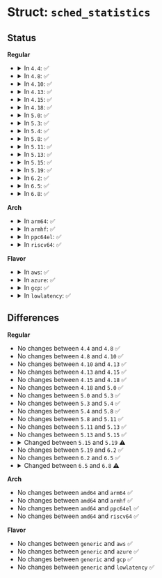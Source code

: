 # Struct: <code>sched_statistics</code>

## Status
<b>Regular</b>
<ul>
<li>
<details>
<summary>In <code>4.4</code>: ✅</summary>

```c
struct sched_statistics {
    u64 wait_start;
    u64 wait_max;
    u64 wait_count;
    u64 wait_sum;
    u64 iowait_count;
    u64 iowait_sum;
    u64 sleep_start;
    u64 sleep_max;
    s64 sum_sleep_runtime;
    u64 block_start;
    u64 block_max;
    u64 exec_max;
    u64 slice_max;
    u64 nr_migrations_cold;
    u64 nr_failed_migrations_affine;
    u64 nr_failed_migrations_running;
    u64 nr_failed_migrations_hot;
    u64 nr_forced_migrations;
    u64 nr_wakeups;
    u64 nr_wakeups_sync;
    u64 nr_wakeups_migrate;
    u64 nr_wakeups_local;
    u64 nr_wakeups_remote;
    u64 nr_wakeups_affine;
    u64 nr_wakeups_affine_attempts;
    u64 nr_wakeups_passive;
    u64 nr_wakeups_idle;
};
```
</details>
</li>
<li>
<details>
<summary>In <code>4.8</code>: ✅</summary>

```c
struct sched_statistics {
    u64 wait_start;
    u64 wait_max;
    u64 wait_count;
    u64 wait_sum;
    u64 iowait_count;
    u64 iowait_sum;
    u64 sleep_start;
    u64 sleep_max;
    s64 sum_sleep_runtime;
    u64 block_start;
    u64 block_max;
    u64 exec_max;
    u64 slice_max;
    u64 nr_migrations_cold;
    u64 nr_failed_migrations_affine;
    u64 nr_failed_migrations_running;
    u64 nr_failed_migrations_hot;
    u64 nr_forced_migrations;
    u64 nr_wakeups;
    u64 nr_wakeups_sync;
    u64 nr_wakeups_migrate;
    u64 nr_wakeups_local;
    u64 nr_wakeups_remote;
    u64 nr_wakeups_affine;
    u64 nr_wakeups_affine_attempts;
    u64 nr_wakeups_passive;
    u64 nr_wakeups_idle;
};
```
</details>
</li>
<li>
<details>
<summary>In <code>4.10</code>: ✅</summary>

```c
struct sched_statistics {
    u64 wait_start;
    u64 wait_max;
    u64 wait_count;
    u64 wait_sum;
    u64 iowait_count;
    u64 iowait_sum;
    u64 sleep_start;
    u64 sleep_max;
    s64 sum_sleep_runtime;
    u64 block_start;
    u64 block_max;
    u64 exec_max;
    u64 slice_max;
    u64 nr_migrations_cold;
    u64 nr_failed_migrations_affine;
    u64 nr_failed_migrations_running;
    u64 nr_failed_migrations_hot;
    u64 nr_forced_migrations;
    u64 nr_wakeups;
    u64 nr_wakeups_sync;
    u64 nr_wakeups_migrate;
    u64 nr_wakeups_local;
    u64 nr_wakeups_remote;
    u64 nr_wakeups_affine;
    u64 nr_wakeups_affine_attempts;
    u64 nr_wakeups_passive;
    u64 nr_wakeups_idle;
};
```
</details>
</li>
<li>
<details>
<summary>In <code>4.13</code>: ✅</summary>

```c
struct sched_statistics {
    u64 wait_start;
    u64 wait_max;
    u64 wait_count;
    u64 wait_sum;
    u64 iowait_count;
    u64 iowait_sum;
    u64 sleep_start;
    u64 sleep_max;
    s64 sum_sleep_runtime;
    u64 block_start;
    u64 block_max;
    u64 exec_max;
    u64 slice_max;
    u64 nr_migrations_cold;
    u64 nr_failed_migrations_affine;
    u64 nr_failed_migrations_running;
    u64 nr_failed_migrations_hot;
    u64 nr_forced_migrations;
    u64 nr_wakeups;
    u64 nr_wakeups_sync;
    u64 nr_wakeups_migrate;
    u64 nr_wakeups_local;
    u64 nr_wakeups_remote;
    u64 nr_wakeups_affine;
    u64 nr_wakeups_affine_attempts;
    u64 nr_wakeups_passive;
    u64 nr_wakeups_idle;
};
```
</details>
</li>
<li>
<details>
<summary>In <code>4.15</code>: ✅</summary>

```c
struct sched_statistics {
    u64 wait_start;
    u64 wait_max;
    u64 wait_count;
    u64 wait_sum;
    u64 iowait_count;
    u64 iowait_sum;
    u64 sleep_start;
    u64 sleep_max;
    s64 sum_sleep_runtime;
    u64 block_start;
    u64 block_max;
    u64 exec_max;
    u64 slice_max;
    u64 nr_migrations_cold;
    u64 nr_failed_migrations_affine;
    u64 nr_failed_migrations_running;
    u64 nr_failed_migrations_hot;
    u64 nr_forced_migrations;
    u64 nr_wakeups;
    u64 nr_wakeups_sync;
    u64 nr_wakeups_migrate;
    u64 nr_wakeups_local;
    u64 nr_wakeups_remote;
    u64 nr_wakeups_affine;
    u64 nr_wakeups_affine_attempts;
    u64 nr_wakeups_passive;
    u64 nr_wakeups_idle;
};
```
</details>
</li>
<li>
<details>
<summary>In <code>4.18</code>: ✅</summary>

```c
struct sched_statistics {
    u64 wait_start;
    u64 wait_max;
    u64 wait_count;
    u64 wait_sum;
    u64 iowait_count;
    u64 iowait_sum;
    u64 sleep_start;
    u64 sleep_max;
    s64 sum_sleep_runtime;
    u64 block_start;
    u64 block_max;
    u64 exec_max;
    u64 slice_max;
    u64 nr_migrations_cold;
    u64 nr_failed_migrations_affine;
    u64 nr_failed_migrations_running;
    u64 nr_failed_migrations_hot;
    u64 nr_forced_migrations;
    u64 nr_wakeups;
    u64 nr_wakeups_sync;
    u64 nr_wakeups_migrate;
    u64 nr_wakeups_local;
    u64 nr_wakeups_remote;
    u64 nr_wakeups_affine;
    u64 nr_wakeups_affine_attempts;
    u64 nr_wakeups_passive;
    u64 nr_wakeups_idle;
};
```
</details>
</li>
<li>
<details>
<summary>In <code>5.0</code>: ✅</summary>

```c
struct sched_statistics {
    u64 wait_start;
    u64 wait_max;
    u64 wait_count;
    u64 wait_sum;
    u64 iowait_count;
    u64 iowait_sum;
    u64 sleep_start;
    u64 sleep_max;
    s64 sum_sleep_runtime;
    u64 block_start;
    u64 block_max;
    u64 exec_max;
    u64 slice_max;
    u64 nr_migrations_cold;
    u64 nr_failed_migrations_affine;
    u64 nr_failed_migrations_running;
    u64 nr_failed_migrations_hot;
    u64 nr_forced_migrations;
    u64 nr_wakeups;
    u64 nr_wakeups_sync;
    u64 nr_wakeups_migrate;
    u64 nr_wakeups_local;
    u64 nr_wakeups_remote;
    u64 nr_wakeups_affine;
    u64 nr_wakeups_affine_attempts;
    u64 nr_wakeups_passive;
    u64 nr_wakeups_idle;
};
```
</details>
</li>
<li>
<details>
<summary>In <code>5.3</code>: ✅</summary>

```c
struct sched_statistics {
    u64 wait_start;
    u64 wait_max;
    u64 wait_count;
    u64 wait_sum;
    u64 iowait_count;
    u64 iowait_sum;
    u64 sleep_start;
    u64 sleep_max;
    s64 sum_sleep_runtime;
    u64 block_start;
    u64 block_max;
    u64 exec_max;
    u64 slice_max;
    u64 nr_migrations_cold;
    u64 nr_failed_migrations_affine;
    u64 nr_failed_migrations_running;
    u64 nr_failed_migrations_hot;
    u64 nr_forced_migrations;
    u64 nr_wakeups;
    u64 nr_wakeups_sync;
    u64 nr_wakeups_migrate;
    u64 nr_wakeups_local;
    u64 nr_wakeups_remote;
    u64 nr_wakeups_affine;
    u64 nr_wakeups_affine_attempts;
    u64 nr_wakeups_passive;
    u64 nr_wakeups_idle;
};
```
</details>
</li>
<li>
<details>
<summary>In <code>5.4</code>: ✅</summary>

```c
struct sched_statistics {
    u64 wait_start;
    u64 wait_max;
    u64 wait_count;
    u64 wait_sum;
    u64 iowait_count;
    u64 iowait_sum;
    u64 sleep_start;
    u64 sleep_max;
    s64 sum_sleep_runtime;
    u64 block_start;
    u64 block_max;
    u64 exec_max;
    u64 slice_max;
    u64 nr_migrations_cold;
    u64 nr_failed_migrations_affine;
    u64 nr_failed_migrations_running;
    u64 nr_failed_migrations_hot;
    u64 nr_forced_migrations;
    u64 nr_wakeups;
    u64 nr_wakeups_sync;
    u64 nr_wakeups_migrate;
    u64 nr_wakeups_local;
    u64 nr_wakeups_remote;
    u64 nr_wakeups_affine;
    u64 nr_wakeups_affine_attempts;
    u64 nr_wakeups_passive;
    u64 nr_wakeups_idle;
};
```
</details>
</li>
<li>
<details>
<summary>In <code>5.8</code>: ✅</summary>

```c
struct sched_statistics {
    u64 wait_start;
    u64 wait_max;
    u64 wait_count;
    u64 wait_sum;
    u64 iowait_count;
    u64 iowait_sum;
    u64 sleep_start;
    u64 sleep_max;
    s64 sum_sleep_runtime;
    u64 block_start;
    u64 block_max;
    u64 exec_max;
    u64 slice_max;
    u64 nr_migrations_cold;
    u64 nr_failed_migrations_affine;
    u64 nr_failed_migrations_running;
    u64 nr_failed_migrations_hot;
    u64 nr_forced_migrations;
    u64 nr_wakeups;
    u64 nr_wakeups_sync;
    u64 nr_wakeups_migrate;
    u64 nr_wakeups_local;
    u64 nr_wakeups_remote;
    u64 nr_wakeups_affine;
    u64 nr_wakeups_affine_attempts;
    u64 nr_wakeups_passive;
    u64 nr_wakeups_idle;
};
```
</details>
</li>
<li>
<details>
<summary>In <code>5.11</code>: ✅</summary>

```c
struct sched_statistics {
    u64 wait_start;
    u64 wait_max;
    u64 wait_count;
    u64 wait_sum;
    u64 iowait_count;
    u64 iowait_sum;
    u64 sleep_start;
    u64 sleep_max;
    s64 sum_sleep_runtime;
    u64 block_start;
    u64 block_max;
    u64 exec_max;
    u64 slice_max;
    u64 nr_migrations_cold;
    u64 nr_failed_migrations_affine;
    u64 nr_failed_migrations_running;
    u64 nr_failed_migrations_hot;
    u64 nr_forced_migrations;
    u64 nr_wakeups;
    u64 nr_wakeups_sync;
    u64 nr_wakeups_migrate;
    u64 nr_wakeups_local;
    u64 nr_wakeups_remote;
    u64 nr_wakeups_affine;
    u64 nr_wakeups_affine_attempts;
    u64 nr_wakeups_passive;
    u64 nr_wakeups_idle;
};
```
</details>
</li>
<li>
<details>
<summary>In <code>5.13</code>: ✅</summary>

```c
struct sched_statistics {
    u64 wait_start;
    u64 wait_max;
    u64 wait_count;
    u64 wait_sum;
    u64 iowait_count;
    u64 iowait_sum;
    u64 sleep_start;
    u64 sleep_max;
    s64 sum_sleep_runtime;
    u64 block_start;
    u64 block_max;
    u64 exec_max;
    u64 slice_max;
    u64 nr_migrations_cold;
    u64 nr_failed_migrations_affine;
    u64 nr_failed_migrations_running;
    u64 nr_failed_migrations_hot;
    u64 nr_forced_migrations;
    u64 nr_wakeups;
    u64 nr_wakeups_sync;
    u64 nr_wakeups_migrate;
    u64 nr_wakeups_local;
    u64 nr_wakeups_remote;
    u64 nr_wakeups_affine;
    u64 nr_wakeups_affine_attempts;
    u64 nr_wakeups_passive;
    u64 nr_wakeups_idle;
};
```
</details>
</li>
<li>
<details>
<summary>In <code>5.15</code>: ✅</summary>

```c
struct sched_statistics {
    u64 wait_start;
    u64 wait_max;
    u64 wait_count;
    u64 wait_sum;
    u64 iowait_count;
    u64 iowait_sum;
    u64 sleep_start;
    u64 sleep_max;
    s64 sum_sleep_runtime;
    u64 block_start;
    u64 block_max;
    u64 exec_max;
    u64 slice_max;
    u64 nr_migrations_cold;
    u64 nr_failed_migrations_affine;
    u64 nr_failed_migrations_running;
    u64 nr_failed_migrations_hot;
    u64 nr_forced_migrations;
    u64 nr_wakeups;
    u64 nr_wakeups_sync;
    u64 nr_wakeups_migrate;
    u64 nr_wakeups_local;
    u64 nr_wakeups_remote;
    u64 nr_wakeups_affine;
    u64 nr_wakeups_affine_attempts;
    u64 nr_wakeups_passive;
    u64 nr_wakeups_idle;
};
```
</details>
</li>
<li>
<details>
<summary>In <code>5.19</code>: ✅</summary>

```c
struct sched_statistics {
    u64 wait_start;
    u64 wait_max;
    u64 wait_count;
    u64 wait_sum;
    u64 iowait_count;
    u64 iowait_sum;
    u64 sleep_start;
    u64 sleep_max;
    s64 sum_sleep_runtime;
    u64 block_start;
    u64 block_max;
    s64 sum_block_runtime;
    u64 exec_max;
    u64 slice_max;
    u64 nr_migrations_cold;
    u64 nr_failed_migrations_affine;
    u64 nr_failed_migrations_running;
    u64 nr_failed_migrations_hot;
    u64 nr_forced_migrations;
    u64 nr_wakeups;
    u64 nr_wakeups_sync;
    u64 nr_wakeups_migrate;
    u64 nr_wakeups_local;
    u64 nr_wakeups_remote;
    u64 nr_wakeups_affine;
    u64 nr_wakeups_affine_attempts;
    u64 nr_wakeups_passive;
    u64 nr_wakeups_idle;
    u64 core_forceidle_sum;
};
```
</details>
</li>
<li>
<details>
<summary>In <code>6.2</code>: ✅</summary>

```c
struct sched_statistics {
    u64 wait_start;
    u64 wait_max;
    u64 wait_count;
    u64 wait_sum;
    u64 iowait_count;
    u64 iowait_sum;
    u64 sleep_start;
    u64 sleep_max;
    s64 sum_sleep_runtime;
    u64 block_start;
    u64 block_max;
    s64 sum_block_runtime;
    u64 exec_max;
    u64 slice_max;
    u64 nr_migrations_cold;
    u64 nr_failed_migrations_affine;
    u64 nr_failed_migrations_running;
    u64 nr_failed_migrations_hot;
    u64 nr_forced_migrations;
    u64 nr_wakeups;
    u64 nr_wakeups_sync;
    u64 nr_wakeups_migrate;
    u64 nr_wakeups_local;
    u64 nr_wakeups_remote;
    u64 nr_wakeups_affine;
    u64 nr_wakeups_affine_attempts;
    u64 nr_wakeups_passive;
    u64 nr_wakeups_idle;
    u64 core_forceidle_sum;
};
```
</details>
</li>
<li>
<details>
<summary>In <code>6.5</code>: ✅</summary>

```c
struct sched_statistics {
    u64 wait_start;
    u64 wait_max;
    u64 wait_count;
    u64 wait_sum;
    u64 iowait_count;
    u64 iowait_sum;
    u64 sleep_start;
    u64 sleep_max;
    s64 sum_sleep_runtime;
    u64 block_start;
    u64 block_max;
    s64 sum_block_runtime;
    u64 exec_max;
    u64 slice_max;
    u64 nr_migrations_cold;
    u64 nr_failed_migrations_affine;
    u64 nr_failed_migrations_running;
    u64 nr_failed_migrations_hot;
    u64 nr_forced_migrations;
    u64 nr_wakeups;
    u64 nr_wakeups_sync;
    u64 nr_wakeups_migrate;
    u64 nr_wakeups_local;
    u64 nr_wakeups_remote;
    u64 nr_wakeups_affine;
    u64 nr_wakeups_affine_attempts;
    u64 nr_wakeups_passive;
    u64 nr_wakeups_idle;
    u64 core_forceidle_sum;
};
```
</details>
</li>
<li>
<details>
<summary>In <code>6.8</code>: ✅</summary>

```c
struct sched_statistics {
    u64 wait_start;
    u64 wait_max;
    u64 wait_count;
    u64 wait_sum;
    u64 iowait_count;
    u64 iowait_sum;
    u64 sleep_start;
    u64 sleep_max;
    s64 sum_sleep_runtime;
    u64 block_start;
    u64 block_max;
    s64 sum_block_runtime;
    s64 exec_max;
    u64 slice_max;
    u64 nr_migrations_cold;
    u64 nr_failed_migrations_affine;
    u64 nr_failed_migrations_running;
    u64 nr_failed_migrations_hot;
    u64 nr_forced_migrations;
    u64 nr_wakeups;
    u64 nr_wakeups_sync;
    u64 nr_wakeups_migrate;
    u64 nr_wakeups_local;
    u64 nr_wakeups_remote;
    u64 nr_wakeups_affine;
    u64 nr_wakeups_affine_attempts;
    u64 nr_wakeups_passive;
    u64 nr_wakeups_idle;
    u64 core_forceidle_sum;
};
```
</details>
</li>
</ul>
<b>Arch</b>
<ul>
<li>
<details>
<summary>In <code>arm64</code>: ✅</summary>

```c
struct sched_statistics {
    u64 wait_start;
    u64 wait_max;
    u64 wait_count;
    u64 wait_sum;
    u64 iowait_count;
    u64 iowait_sum;
    u64 sleep_start;
    u64 sleep_max;
    s64 sum_sleep_runtime;
    u64 block_start;
    u64 block_max;
    u64 exec_max;
    u64 slice_max;
    u64 nr_migrations_cold;
    u64 nr_failed_migrations_affine;
    u64 nr_failed_migrations_running;
    u64 nr_failed_migrations_hot;
    u64 nr_forced_migrations;
    u64 nr_wakeups;
    u64 nr_wakeups_sync;
    u64 nr_wakeups_migrate;
    u64 nr_wakeups_local;
    u64 nr_wakeups_remote;
    u64 nr_wakeups_affine;
    u64 nr_wakeups_affine_attempts;
    u64 nr_wakeups_passive;
    u64 nr_wakeups_idle;
};
```
</details>
</li>
<li>
<details>
<summary>In <code>armhf</code>: ✅</summary>

```c
struct sched_statistics {
    u64 wait_start;
    u64 wait_max;
    u64 wait_count;
    u64 wait_sum;
    u64 iowait_count;
    u64 iowait_sum;
    u64 sleep_start;
    u64 sleep_max;
    s64 sum_sleep_runtime;
    u64 block_start;
    u64 block_max;
    u64 exec_max;
    u64 slice_max;
    u64 nr_migrations_cold;
    u64 nr_failed_migrations_affine;
    u64 nr_failed_migrations_running;
    u64 nr_failed_migrations_hot;
    u64 nr_forced_migrations;
    u64 nr_wakeups;
    u64 nr_wakeups_sync;
    u64 nr_wakeups_migrate;
    u64 nr_wakeups_local;
    u64 nr_wakeups_remote;
    u64 nr_wakeups_affine;
    u64 nr_wakeups_affine_attempts;
    u64 nr_wakeups_passive;
    u64 nr_wakeups_idle;
};
```
</details>
</li>
<li>
<details>
<summary>In <code>ppc64el</code>: ✅</summary>

```c
struct sched_statistics {
    u64 wait_start;
    u64 wait_max;
    u64 wait_count;
    u64 wait_sum;
    u64 iowait_count;
    u64 iowait_sum;
    u64 sleep_start;
    u64 sleep_max;
    s64 sum_sleep_runtime;
    u64 block_start;
    u64 block_max;
    u64 exec_max;
    u64 slice_max;
    u64 nr_migrations_cold;
    u64 nr_failed_migrations_affine;
    u64 nr_failed_migrations_running;
    u64 nr_failed_migrations_hot;
    u64 nr_forced_migrations;
    u64 nr_wakeups;
    u64 nr_wakeups_sync;
    u64 nr_wakeups_migrate;
    u64 nr_wakeups_local;
    u64 nr_wakeups_remote;
    u64 nr_wakeups_affine;
    u64 nr_wakeups_affine_attempts;
    u64 nr_wakeups_passive;
    u64 nr_wakeups_idle;
};
```
</details>
</li>
<li>
<details>
<summary>In <code>riscv64</code>: ✅</summary>

```c
struct sched_statistics {
    u64 wait_start;
    u64 wait_max;
    u64 wait_count;
    u64 wait_sum;
    u64 iowait_count;
    u64 iowait_sum;
    u64 sleep_start;
    u64 sleep_max;
    s64 sum_sleep_runtime;
    u64 block_start;
    u64 block_max;
    u64 exec_max;
    u64 slice_max;
    u64 nr_migrations_cold;
    u64 nr_failed_migrations_affine;
    u64 nr_failed_migrations_running;
    u64 nr_failed_migrations_hot;
    u64 nr_forced_migrations;
    u64 nr_wakeups;
    u64 nr_wakeups_sync;
    u64 nr_wakeups_migrate;
    u64 nr_wakeups_local;
    u64 nr_wakeups_remote;
    u64 nr_wakeups_affine;
    u64 nr_wakeups_affine_attempts;
    u64 nr_wakeups_passive;
    u64 nr_wakeups_idle;
};
```
</details>
</li>
</ul>
<b>Flavor</b>
<ul>
<li>
<details>
<summary>In <code>aws</code>: ✅</summary>

```c
struct sched_statistics {
    u64 wait_start;
    u64 wait_max;
    u64 wait_count;
    u64 wait_sum;
    u64 iowait_count;
    u64 iowait_sum;
    u64 sleep_start;
    u64 sleep_max;
    s64 sum_sleep_runtime;
    u64 block_start;
    u64 block_max;
    u64 exec_max;
    u64 slice_max;
    u64 nr_migrations_cold;
    u64 nr_failed_migrations_affine;
    u64 nr_failed_migrations_running;
    u64 nr_failed_migrations_hot;
    u64 nr_forced_migrations;
    u64 nr_wakeups;
    u64 nr_wakeups_sync;
    u64 nr_wakeups_migrate;
    u64 nr_wakeups_local;
    u64 nr_wakeups_remote;
    u64 nr_wakeups_affine;
    u64 nr_wakeups_affine_attempts;
    u64 nr_wakeups_passive;
    u64 nr_wakeups_idle;
};
```
</details>
</li>
<li>
<details>
<summary>In <code>azure</code>: ✅</summary>

```c
struct sched_statistics {
    u64 wait_start;
    u64 wait_max;
    u64 wait_count;
    u64 wait_sum;
    u64 iowait_count;
    u64 iowait_sum;
    u64 sleep_start;
    u64 sleep_max;
    s64 sum_sleep_runtime;
    u64 block_start;
    u64 block_max;
    u64 exec_max;
    u64 slice_max;
    u64 nr_migrations_cold;
    u64 nr_failed_migrations_affine;
    u64 nr_failed_migrations_running;
    u64 nr_failed_migrations_hot;
    u64 nr_forced_migrations;
    u64 nr_wakeups;
    u64 nr_wakeups_sync;
    u64 nr_wakeups_migrate;
    u64 nr_wakeups_local;
    u64 nr_wakeups_remote;
    u64 nr_wakeups_affine;
    u64 nr_wakeups_affine_attempts;
    u64 nr_wakeups_passive;
    u64 nr_wakeups_idle;
};
```
</details>
</li>
<li>
<details>
<summary>In <code>gcp</code>: ✅</summary>

```c
struct sched_statistics {
    u64 wait_start;
    u64 wait_max;
    u64 wait_count;
    u64 wait_sum;
    u64 iowait_count;
    u64 iowait_sum;
    u64 sleep_start;
    u64 sleep_max;
    s64 sum_sleep_runtime;
    u64 block_start;
    u64 block_max;
    u64 exec_max;
    u64 slice_max;
    u64 nr_migrations_cold;
    u64 nr_failed_migrations_affine;
    u64 nr_failed_migrations_running;
    u64 nr_failed_migrations_hot;
    u64 nr_forced_migrations;
    u64 nr_wakeups;
    u64 nr_wakeups_sync;
    u64 nr_wakeups_migrate;
    u64 nr_wakeups_local;
    u64 nr_wakeups_remote;
    u64 nr_wakeups_affine;
    u64 nr_wakeups_affine_attempts;
    u64 nr_wakeups_passive;
    u64 nr_wakeups_idle;
};
```
</details>
</li>
<li>
<details>
<summary>In <code>lowlatency</code>: ✅</summary>

```c
struct sched_statistics {
    u64 wait_start;
    u64 wait_max;
    u64 wait_count;
    u64 wait_sum;
    u64 iowait_count;
    u64 iowait_sum;
    u64 sleep_start;
    u64 sleep_max;
    s64 sum_sleep_runtime;
    u64 block_start;
    u64 block_max;
    u64 exec_max;
    u64 slice_max;
    u64 nr_migrations_cold;
    u64 nr_failed_migrations_affine;
    u64 nr_failed_migrations_running;
    u64 nr_failed_migrations_hot;
    u64 nr_forced_migrations;
    u64 nr_wakeups;
    u64 nr_wakeups_sync;
    u64 nr_wakeups_migrate;
    u64 nr_wakeups_local;
    u64 nr_wakeups_remote;
    u64 nr_wakeups_affine;
    u64 nr_wakeups_affine_attempts;
    u64 nr_wakeups_passive;
    u64 nr_wakeups_idle;
};
```
</details>
</li>
</ul>

## Differences
<b>Regular</b>
<ul>
<li>
No changes between <code>4.4</code> and <code>4.8</code> ✅
</li>
<li>
No changes between <code>4.8</code> and <code>4.10</code> ✅
</li>
<li>
No changes between <code>4.10</code> and <code>4.13</code> ✅
</li>
<li>
No changes between <code>4.13</code> and <code>4.15</code> ✅
</li>
<li>
No changes between <code>4.15</code> and <code>4.18</code> ✅
</li>
<li>
No changes between <code>4.18</code> and <code>5.0</code> ✅
</li>
<li>
No changes between <code>5.0</code> and <code>5.3</code> ✅
</li>
<li>
No changes between <code>5.3</code> and <code>5.4</code> ✅
</li>
<li>
No changes between <code>5.4</code> and <code>5.8</code> ✅
</li>
<li>
No changes between <code>5.8</code> and <code>5.11</code> ✅
</li>
<li>
No changes between <code>5.11</code> and <code>5.13</code> ✅
</li>
<li>
No changes between <code>5.13</code> and <code>5.15</code> ✅
</li>
<li>
<details>
<summary>Changed between <code>5.15</code> and <code>5.19</code> ⚠️</summary>
<ul>
<li>
<b>Field added. </b>
<code>s64 sum_block_runtime</code>
</li>
<li>
<b>Field added. </b>
<code>u64 core_forceidle_sum</code>
</li>
</ul>
</details>
</li>
<li>
No changes between <code>5.19</code> and <code>6.2</code> ✅
</li>
<li>
No changes between <code>6.2</code> and <code>6.5</code> ✅
</li>
<li>
<details>
<summary>Changed between <code>6.5</code> and <code>6.8</code> ⚠️</summary>
<ul>
<li>
<b>Field type changed. </b>
<code>u64 exec_max</code> ➡️ <code>s64 exec_max</code>
</li>
</ul>
</details>
</li>
</ul>
<b>Arch</b>
<ul>
<li>
No changes between <code>amd64</code> and <code>arm64</code> ✅
</li>
<li>
No changes between <code>amd64</code> and <code>armhf</code> ✅
</li>
<li>
No changes between <code>amd64</code> and <code>ppc64el</code> ✅
</li>
<li>
No changes between <code>amd64</code> and <code>riscv64</code> ✅
</li>
</ul>
<b>Flavor</b>
<ul>
<li>
No changes between <code>generic</code> and <code>aws</code> ✅
</li>
<li>
No changes between <code>generic</code> and <code>azure</code> ✅
</li>
<li>
No changes between <code>generic</code> and <code>gcp</code> ✅
</li>
<li>
No changes between <code>generic</code> and <code>lowlatency</code> ✅
</li>
</ul>
